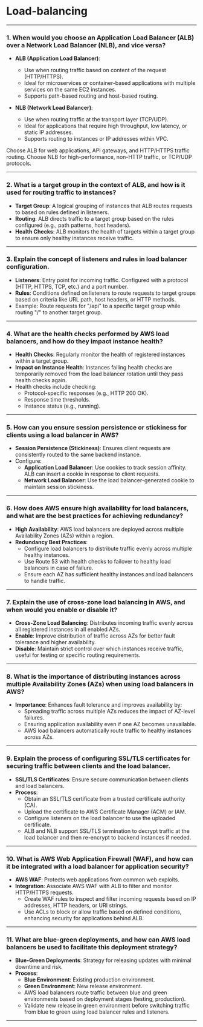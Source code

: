 # Load-balancing

---

### 1. When would you choose an Application Load Balancer (ALB) over a Network Load Balancer (NLB), and vice versa?

- **ALB (Application Load Balancer)**:
  - Use when routing traffic based on content of the request (HTTP/HTTPS).
  - Ideal for microservices or container-based applications with multiple services on the same EC2 instances.
  - Supports path-based routing and host-based routing.

- **NLB (Network Load Balancer)**:
  - Use when routing traffic at the transport layer (TCP/UDP).
  - Ideal for applications that require high throughput, low latency, or static IP addresses.
  - Supports routing to instances or IP addresses within VPC.

Choose ALB for web applications, API gateways, and HTTP/HTTPS traffic routing. Choose NLB for high-performance, non-HTTP traffic, or TCP/UDP protocols.

---

### 2. What is a target group in the context of ALB, and how is it used for routing traffic to instances?

- **Target Group**: A logical grouping of instances that ALB routes requests to based on rules defined in listeners.
- **Routing**: ALB directs traffic to a target group based on the rules configured (e.g., path patterns, host headers).
- **Health Checks**: ALB monitors the health of targets within a target group to ensure only healthy instances receive traffic.

---

### 3. Explain the concept of listeners and rules in load balancer configuration.

- **Listeners**: Entry point for incoming traffic. Configured with a protocol (HTTP, HTTPS, TCP, etc.) and a port number.
- **Rules**: Conditions defined on listeners to route requests to target groups based on criteria like URL path, host headers, or HTTP methods.
- Example: Route requests for "/api" to a specific target group while routing "/" to another target group.

---

### 4. What are the health checks performed by AWS load balancers, and how do they impact instance health?

- **Health Checks**: Regularly monitor the health of registered instances within a target group.
- **Impact on Instance Health**: Instances failing health checks are temporarily removed from the load balancer rotation until they pass health checks again.
- Health checks include checking:
  - Protocol-specific responses (e.g., HTTP 200 OK).
  - Response time thresholds.
  - Instance status (e.g., running).

---

### 5. How can you ensure session persistence or stickiness for clients using a load balancer in AWS?

- **Session Persistence (Stickiness)**: Ensures client requests are consistently routed to the same backend instance.
- Configure:
  - **Application Load Balancer**: Use cookies to track session affinity. ALB can insert a cookie in response to client requests.
  - **Network Load Balancer**: Use the load balancer-generated cookie to maintain session stickiness.

---

### 6. How does AWS ensure high availability for load balancers, and what are the best practices for achieving redundancy?

- **High Availability**: AWS load balancers are deployed across multiple Availability Zones (AZs) within a region.
- **Redundancy Best Practices**:
  - Configure load balancers to distribute traffic evenly across multiple healthy instances.
  - Use Route 53 with health checks to failover to healthy load balancers in case of failure.
  - Ensure each AZ has sufficient healthy instances and load balancers to handle traffic.

---

### 7. Explain the use of cross-zone load balancing in AWS, and when would you enable or disable it?

- **Cross-Zone Load Balancing**: Distributes incoming traffic evenly across all registered instances in all enabled AZs.
- **Enable**: Improve distribution of traffic across AZs for better fault tolerance and higher availability.
- **Disable**: Maintain strict control over which instances receive traffic, useful for testing or specific routing requirements.

---

### 8. What is the importance of distributing instances across multiple Availability Zones (AZs) when using load balancers in AWS?

- **Importance**: Enhances fault tolerance and improves availability by:
  - Spreading traffic across multiple AZs reduces the impact of AZ-level failures.
  - Ensuring application availability even if one AZ becomes unavailable.
  - AWS load balancers automatically route traffic to healthy instances across AZs.

---

### 9. Explain the process of configuring SSL/TLS certificates for securing traffic between clients and the load balancer.

- **SSL/TLS Certificates**: Ensure secure communication between clients and load balancers.
- **Process**:
  - Obtain an SSL/TLS certificate from a trusted certificate authority (CA).
  - Upload the certificate to AWS Certificate Manager (ACM) or IAM.
  - Configure listeners on the load balancer to use the uploaded certificate.
  - ALB and NLB support SSL/TLS termination to decrypt traffic at the load balancer and then re-encrypt to backend instances if needed.

---

### 10. What is AWS Web Application Firewall (WAF), and how can it be integrated with a load balancer for application security?

- **AWS WAF**: Protects web applications from common web exploits.
- **Integration**: Associate AWS WAF with ALB to filter and monitor HTTP/HTTPS requests.
  - Create WAF rules to inspect and filter incoming requests based on IP addresses, HTTP headers, or URI strings.
  - Use ACLs to block or allow traffic based on defined conditions, enhancing security for applications behind ALB.

---

### 11. What are blue-green deployments, and how can AWS load balancers be used to facilitate this deployment strategy?

- **Blue-Green Deployments**: Strategy for releasing updates with minimal downtime and risk.
- **Process**:
  - **Blue Environment**: Existing production environment.
  - **Green Environment**: New release environment.
  - AWS load balancers route traffic between blue and green environments based on deployment stages (testing, production).
  - Validate new release in green environment before switching traffic from blue to green using load balancer rules and listeners.

---

